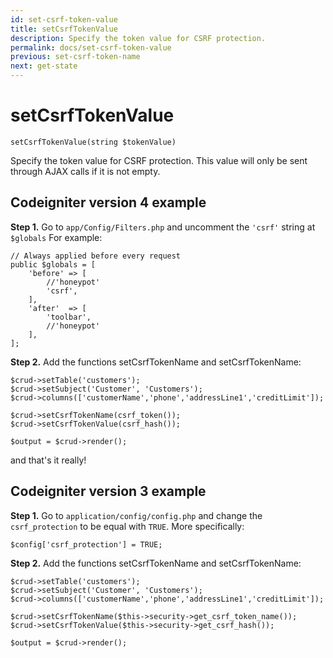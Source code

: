 ```yaml
---
id: set-csrf-token-value
title: setCsrfTokenValue
description: Specify the token value for CSRF protection. 
permalink: docs/set-csrf-token-value
previous: set-csrf-token-name
next: get-state
---
```


# setCsrfTokenValue

<pre><code class="language-php">setCsrfTokenValue(string $tokenValue)</code></pre>
Specify the token value for CSRF protection. This value will only be sent through AJAX calls if it is not empty.

<h2>Codeigniter version 4 example</h2>

<strong>Step 1.</strong> Go to <code>app/Config/Filters.php</code> and uncomment the <code>'csrf'</code> string at <code>$globals</code> For example:

<pre><code class="language-php">// Always applied before every request
public $globals = [
	'before' => [
		//'honeypot'
		'csrf',
	],
	'after'  => [
		'toolbar',
		//'honeypot'
	],
];</code></pre>

<strong>Step 2.</strong> Add the functions setCsrfTokenName and setCsrfTokenName:

<pre><code class="language-php">$crud-&gt;setTable('customers');
$crud-&gt;setSubject('Customer', 'Customers');
$crud-&gt;columns(['customerName','phone','addressLine1','creditLimit']);

$crud-&gt;setCsrfTokenName(csrf_token());
$crud-&gt;setCsrfTokenValue(csrf_hash());

$output = $crud-&gt;render();</code></pre>

and that's it really!

<h2>Codeigniter version 3 example</h2>

<strong>Step 1.</strong> Go to <code>application/config/config.php</code> and change the <code>csrf_protection</code> to be equal with <code>TRUE</code>. More specifically:
<pre><code class="language-php">$config['csrf_protection'] = TRUE;</code></pre>
<strong>Step 2.</strong> Add the functions setCsrfTokenName and setCsrfTokenName:
<pre><code class="language-php">$crud-&gt;setTable('customers');
$crud-&gt;setSubject('Customer', 'Customers');
$crud-&gt;columns(['customerName','phone','addressLine1','creditLimit']);

$crud-&gt;setCsrfTokenName($this-&gt;security-&gt;get_csrf_token_name());
$crud-&gt;setCsrfTokenValue($this-&gt;security-&gt;get_csrf_hash());

$output = $crud-&gt;render();</code></pre>
